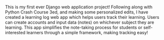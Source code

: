 This is my first ever Django web application project! 
Following along with Python Crash Course 3ed, and making some personalized edits, I have created a learning log web app which helps users track their 
learning. Users can create accounts and input data (notes) on whichever subject they are learning. This app simplifies
the note-taking process for students or self-interested learners through a simple framework, making tracking easy!

